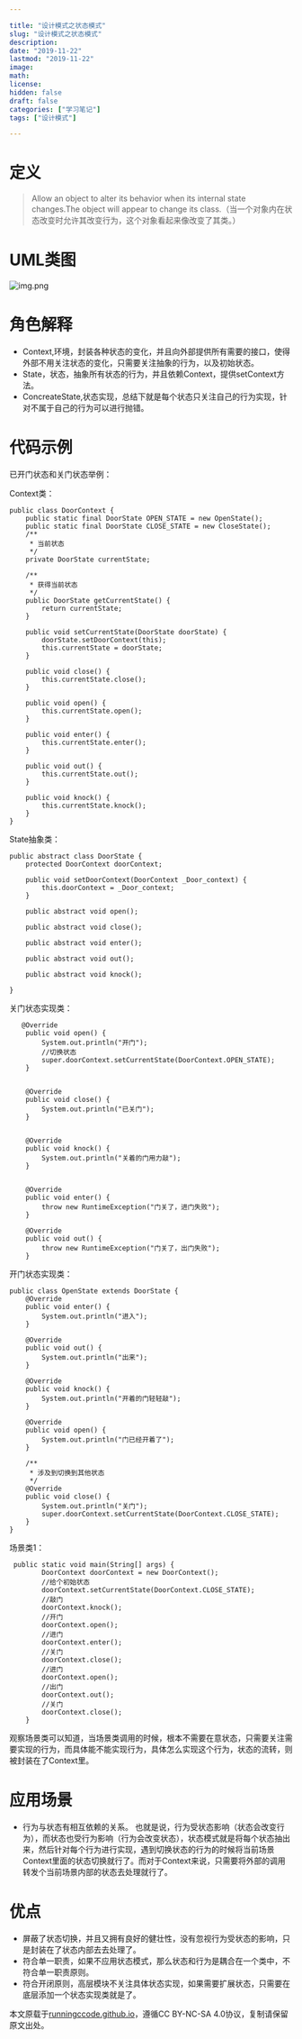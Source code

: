 ```yaml
---

title: "设计模式之状态模式"
slug: "设计模式之状态模式"
description:
date: "2019-11-22"
lastmod: "2019-11-22"
image:
math:
license:
hidden: false
draft: false
categories: ["学习笔记"]
tags: ["设计模式"]

---
```

# 定义
> Allow an object to alter its behavior when its internal state changes.The object will appear to change its class.（当一个对象内在状态改变时允许其改变行为，这个对象看起来像改变了其类。）

# UML类图
![img.png](img.png)

# 角色解释
- Context,环境，封装各种状态的变化，并且向外部提供所有需要的接口，使得外部不用关注状态的变化，只需要关注抽象的行为，以及初始状态。
- State，状态，抽象所有状态的行为，并且依赖Context，提供setContext方法。
- ConcreateState,状态实现，总结下就是每个状态只关注自己的行为实现，针对不属于自己的行为可以进行抛错。

# 代码示例
已开门状态和关门状态举例：

Context类：
```
public class DoorContext {
    public static final DoorState OPEN_STATE = new OpenState();
    public static final DoorState CLOSE_STATE = new CloseState();
    /**
     * 当前状态
     */
    private DoorState currentState;

    /**
     * 获得当前状态
     */
    public DoorState getCurrentState() {
        return currentState;
    }

    public void setCurrentState(DoorState doorState) {
        doorState.setDoorContext(this);
        this.currentState = doorState;
    }

    public void close() {
        this.currentState.close();
    }

    public void open() {
        this.currentState.open();
    }

    public void enter() {
        this.currentState.enter();
    }

    public void out() {
        this.currentState.out();
    }

    public void knock() {
        this.currentState.knock();
    }
}
```

State抽象类：
```
public abstract class DoorState {
    protected DoorContext doorContext;

    public void setDoorContext(DoorContext _Door_context) {
        this.doorContext = _Door_context;
    }

    public abstract void open();

    public abstract void close();

    public abstract void enter();

    public abstract void out();

    public abstract void knock();

}
```

关门状态实现类：

```
   @Override
    public void open() {
        System.out.println("开门");
        //切换状态
        super.doorContext.setCurrentState(DoorContext.OPEN_STATE);
    }


    @Override
    public void close() {
        System.out.println("已关门");
    }


    @Override
    public void knock() {
        System.out.println("关着的门用力敲");
    }


    @Override
    public void enter() {
        throw new RuntimeException("门关了，进门失败");
    }

    @Override
    public void out() {
        throw new RuntimeException("门关了，出门失败");
    }
```

开门状态实现类：

```
public class OpenState extends DoorState {
    @Override
    public void enter() {
        System.out.println("进入");
    }

    @Override
    public void out() {
        System.out.println("出来");
    }

    @Override
    public void knock() {
        System.out.println("开着的门轻轻敲");
    }

    @Override
    public void open() {
        System.out.println("门已经开着了");
    }

    /**
     * 涉及到切换到其他状态
     */
    @Override
    public void close() {
        System.out.println("关门");
        super.doorContext.setCurrentState(DoorContext.CLOSE_STATE);
    }
}
```

场景类1：

```
 public static void main(String[] args) {
        DoorContext doorContext = new DoorContext();
        //给个初始状态
        doorContext.setCurrentState(DoorContext.CLOSE_STATE);
        //敲门
        doorContext.knock();
        //开门
        doorContext.open();
        //进门
        doorContext.enter();
        //关门
        doorContext.close();
        //进门
        doorContext.open();
        //出门
        doorContext.out();
        //关门
        doorContext.close();
    }
```

观察场景类可以知道，当场景类调用的时候，根本不需要在意状态，只需要关注需要实现的行为，而具体能不能实现行为，具体怎么实现这个行为，状态的流转，则被封装在了Context里。

# 应用场景
- 行为与状态有相互依赖的关系。
  也就是说，行为受状态影响（状态会改变行为），而状态也受行为影响（行为会改变状态），状态模式就是将每个状态抽出来，然后针对每个行为进行实现，遇到切换状态的行为的时候将当前场景Context里面的状态切换就行了。而对于Context来说，只需要将外部的调用转发个当前场景内部的状态去处理就行了。

# 优点
- 屏蔽了状态切换，并且又拥有良好的健壮性，没有忽视行为受状态的影响，只是封装在了状态内部去去处理了。
- 符合单一职责，如果不应用状态模式，那么状态和行为是耦合在一个类中，不符合单一职责原则。
- 符合开闭原则，高层模块不关注具体状态实现，如果需要扩展状态，只需要在底层添加一个状态实现类就是了。











本文原载于[runningccode.github.io](https://runningccode.github.io)，遵循CC BY-NC-SA 4.0协议，复制请保留原文出处。